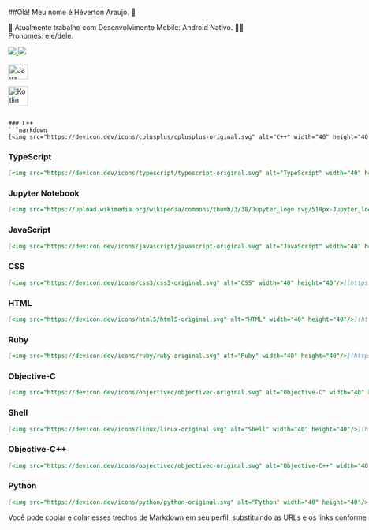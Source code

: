 ##Olá! Meu nome é Héverton Araujo. 👋

📱 Atualmente trabalho com Desenvolvimento Mobile: Android Nativo.
👨‍💻 Pronomes: ele/dele.

<div>
  <a href="https://github.com/hevertonaraujomachado/hevertonaraujomachado">
    <img height"180em" src="https://github-readme-stats.vercel.app/api?username=hevertonaraujomachado&show_icons=true&theme=dracula&include_all_commits=true&count_private=true"/>
    <img height"180em" src="https://github-readme-stats.vercel.app/api/top-langs/?username=hevertonaraujomachado&layout=compact&langs_count=16&theme=dracula"/>
</div>
<div style="display: inline-block;"><br>
    <img align="center" alt="Java" height="30" width="40" src="https://cdn.jsdelivr.net/gh/devicons/devicon@v2.14.0/icons/java/java-original.svg" />

[<img src="https://devicon.dev/icons/kotlin/kotlin-original.svg" alt="Kotlin" width="40" height="40"/>](https://kotlinlang.org/)
```

### C++
```markdown
[<img src="https://devicon.dev/icons/cplusplus/cplusplus-original.svg" alt="C++" width="40" height="40"/>](https://isocpp.org/)
```

### TypeScript
```markdown
[<img src="https://devicon.dev/icons/typescript/typescript-original.svg" alt="TypeScript" width="40" height="40"/>](https://www.typescriptlang.org/)
```

### Jupyter Notebook
```markdown
[<img src="https://upload.wikimedia.org/wikipedia/commons/thumb/3/38/Jupyter_logo.svg/518px-Jupyter_logo.svg.png" alt="Jupyter Notebook" width="40" height="40"/>](https://jupyter.org/)
```

### JavaScript
```markdown
[<img src="https://devicon.dev/icons/javascript/javascript-original.svg" alt="JavaScript" width="40" height="40"/>](https://developer.mozilla.org/en-US/docs/Web/JavaScript)
```

### CSS
```markdown
[<img src="https://devicon.dev/icons/css3/css3-original.svg" alt="CSS" width="40" height="40"/>](https://developer.mozilla.org/en-US/docs/Web/CSS)
```

### HTML
```markdown
[<img src="https://devicon.dev/icons/html5/html5-original.svg" alt="HTML" width="40" height="40"/>](https://developer.mozilla.org/en-US/docs/Web/HTML)
```

### Ruby
```markdown
[<img src="https://devicon.dev/icons/ruby/ruby-original.svg" alt="Ruby" width="40" height="40"/>](https://www.ruby-lang.org/en/)
```

### Objective-C
```markdown
[<img src="https://devicon.dev/icons/objectivec/objectivec-original.svg" alt="Objective-C" width="40" height="40"/>](https://developer.apple.com/library/archive/documentation/Cocoa/Conceptual/ProgrammingWithObjectiveC/Introduction/Introduction.html)
```

### Shell
```markdown
[<img src="https://devicon.dev/icons/linux/linux-original.svg" alt="Shell" width="40" height="40"/>](https://www.gnu.org/software/bash/)
```

### Objective-C++
```markdown
[<img src="https://devicon.dev/icons/objectivec/objectivec-original.svg" alt="Objective-C++" width="40" height="40"/>](https://en.wikipedia.org/wiki/Objective-C%2B%2B)
```

### Python
```markdown
[<img src="https://devicon.dev/icons/python/python-original.svg" alt="Python" width="40" height="40"/>](https://www.python.org/)
```

Você pode copiar e colar esses trechos de Markdown em seu perfil, substituindo as URLs e os links conforme necessário. Espero que isso ajude a personalizar seu perfil! Se precisar de mais alguma coisa, estou aqui para ajudar.



</div>   


